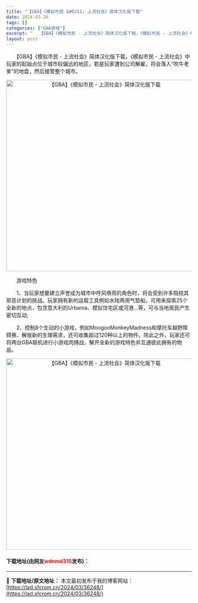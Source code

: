 ```yaml
---
title: "【GBA】《模拟市民 &#8211; 上流社会》简体汉化版下载"
date: 2024-03-26
tags: []
categories: ["GBA游戏"]
excerpt: "　　【GBA】《模拟市民 - 上流社会》简体汉化版下载，《模拟市民 - 上流社会》中玩家的起始点位于城市较偏远的地区，若是玩家遭到公司解雇，将会落入&ldquo;吹牛老爹&rdquo;的地盘，然后接管整个城市。 　　游戏特色 　　1、当玩家想要建立声誉成为城市中呼风唤雨的角色时，将会受到许多阻挠其邪&hellip;"
layout: post
---
```


 <p>　　【GBA】《模拟市民 - 上流社会》简体汉化版下载，《模拟市民 - 上流社会》中玩家的起始点位于城市较偏远的地区，若是玩家遭到公司解雇，将会落入&ldquo;吹牛老爹&rdquo;的地盘，然后接管整个城市。</p> <p align="center"><img align="" border="0" src="https://lad.sfcrom.cn/wp-content/uploads/2024/03/20240326_660264b90f58d.jpg" width="520" alt="【GBA】《模拟市民 - 上流社会》简体汉化版下载" /></p> <p>　　游戏特色</p> <p>　　1、当玩家想要建立声誉成为城市中呼风唤雨的角色时，将会受到许多阻挠其邪恶计划的挑战。玩家拥有新的运载工具例如水陆两用气垫船，可用来探索25个全新的地点，包含意大利的Urbania、模拟住宅区或河港&hellip;等，可与当地居民产生密切互动;</p> <p>　　2、控制8个生动的小游戏，例如MoogooMonkeyMadness和摩托车越野障碍赛、解放新的生理需求，还可收集超过120种以上的物件。除此之外，玩家还可将两台GBA联机进行小游戏肉搏战，解开全新的游戏特色并互通彼此拥有的物品。</p> <p align="center"><img align="" border="0" src="https://lad.sfcrom.cn/wp-content/uploads/2024/03/20240326_660264b96eaa9.jpg" width="520" alt="【GBA】《模拟市民 - 上流社会》简体汉化版下载" /></p> <p><h4>下载地址(由网友<font color="red">wdnmd315</font>发布)：</h4></p> 

---
📖 **下载地址/原文地址：** 本文最初发布于我的博客网站：[https://lad.sfcrom.cn/2024/03/36248/](https://lad.sfcrom.cn/2024/03/36248/)
